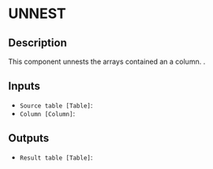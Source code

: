 
# UNNEST
## Description

 This component unnests the arrays contained an a column.
.
 
## Inputs
* `Source table [Table]`: 
* `Column [Column]`: 

## Outputs
* `Result table [Table]`: 
